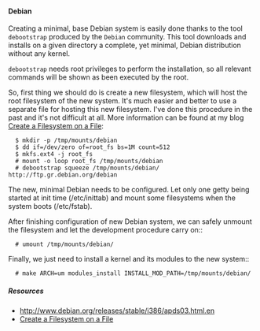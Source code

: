 #### Debian ####

Creating a minimal, base Debian system is easily done thanks to the tool
`debootstrap` produced by the `Debian` community.  This tool downloads and
installs on a given directory a complete, yet minimal, Debian distribution
without any kernel.

``debootstrap`` needs root privileges to perform the installation, so all
relevant commands will be shown as been executed by the root.

So, first thing we should do is create a new filesystem, which will host the
root filesystem of the new system.  It's much easier and better to use a
separate file for hosting this new filesystem.  I've done this procedure in
the past and it's not difficult at all.  More information can be found at my
blog [Create a Filesystem on a File][filesys-file]:

      $ mkdir -p /tmp/mounts/debian
      $ dd if=/dev/zero of=root_fs bs=1M count=512
      $ mkfs.ext4 -j root_fs
      # mount -o loop root_fs /tmp/mounts/debian
      # debootstrap squeeze /tmp/mounts/debian/ http://ftp.gr.debian.org/debian

The new, minimal Debian needs to be configured.  Let only one getty being
started at init time (/etc/inittab) and mount some filesystems when the
system boots (/etc/fstab).

After finishing configuration of new Debian system, we can safely unmount
the filesystem and let the development procedure carry on::

      # umount /tmp/mounts/debian/

Finally, we just need to install a kernel and its modules to the new system::

      # make ARCH=um modules_install INSTALL_MOD_PATH=/tmp/mounts/debian/

##### Resources #####

 - <http://www.debian.org/releases/stable/i386/apds03.html.en>
 - [Create a Filesystem on a File](filesys-file)


[filesys-file]:   https://printf2linux.wordpress.com/2012/02/13/create-a-filesystem-on-a-file/
